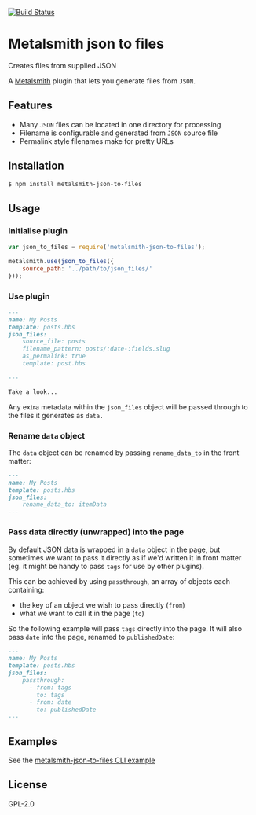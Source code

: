 [![Build Status](https://travis-ci.org/woodyrew/metalsmith-json-to-files.svg)](https://travis-ci.org/woodyrew/metalsmith-json-to-files)

# Metalsmith json to files
Creates files from supplied JSON

A [Metalsmith](https://github.com/segmentio/metalsmith) plugin that lets you generate files from `JSON`.

## Features
- Many `JSON` files can be located in one directory for processing
- Filename is configurable and generated from `JSON` source file
- Permalink style filenames make for pretty URLs

## Installation
```bash
$ npm install metalsmith-json-to-files
```

## Usage

### Initialise plugin
```js
var json_to_files = require('metalsmith-json-to-files');

metalsmith.use(json_to_files({
    source_path: '../path/to/json_files/'
}));
```

### Use plugin
```md
---
name: My Posts
template: posts.hbs
json_files:
    source_file: posts
    filename_pattern: posts/:date-:fields.slug
    as_permalink: true
    template: post.hbs

---

Take a look...
```

Any extra metadata within the `json_files` object will be passed through to the files it generates as `data.`

### Rename `data` object

The `data` object can be renamed by passing `rename_data_to` in the front matter:
```md
---
name: My Posts
template: posts.hbs
json_files:
    rename_data_to: itemData
---
```

### Pass data directly (unwrapped) into the page

By default JSON data is wrapped in a `data` object in the page, but sometimes we want to pass it directly as if we'd written it in front matter (eg. it might be handy to pass `tags` for use by other plugins).

This can be achieved by using `passthrough`, an array of objects each containing:
- the key of an object we wish to pass directly (`from`)
- what we want to call it in the page (`to`)

So the following example will pass `tags` directly into the page. It will also pass `date` into the page, renamed to `publishedDate`: 
```md
---
name: My Posts
template: posts.hbs
json_files:
    passthrough:
      - from: tags
        to: tags
      - from: date
        to: publishedDate
---
```

## Examples
See the [metalsmith-json-to-files CLI example](https://github.com/toddmorey/metalsmith-json-to-files-example)


## License
GPL-2.0
